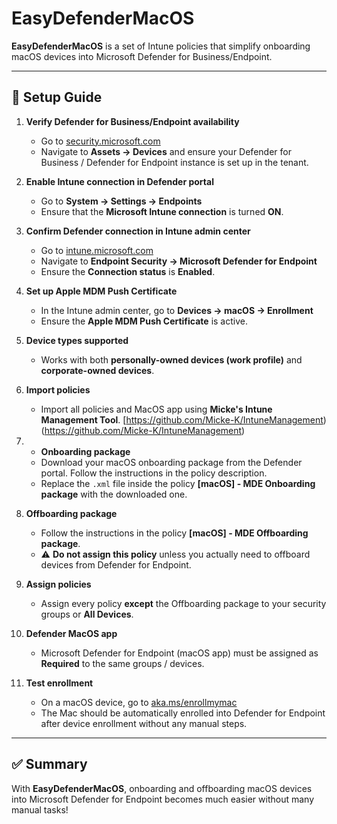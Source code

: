 # EasyDefenderMacOS

**EasyDefenderMacOS** is a set of Intune policies that simplify onboarding macOS devices into Microsoft Defender for Business/Endpoint.

---

## 🚀 Setup Guide

1. **Verify Defender for Business/Endpoint availability**
   - Go to [security.microsoft.com](https://security.microsoft.com)  
   - Navigate to **Assets → Devices** and ensure your Defender for Business / Defender for Endpoint instance is set up in the tenant.

2. **Enable Intune connection in Defender portal**
   - Go to **System → Settings → Endpoints**  
   - Ensure that the **Microsoft Intune connection** is turned **ON**.

3. **Confirm Defender connection in Intune admin center**
   - Go to [intune.microsoft.com](https://intune.microsoft.com)  
   - Navigate to **Endpoint Security → Microsoft Defender for Endpoint**  
   - Ensure the **Connection status** is **Enabled**.

4. **Set up Apple MDM Push Certificate**
   - In the Intune admin center, go to **Devices → macOS → Enrollment**  
   - Ensure the **Apple MDM Push Certificate** is active.

5. **Device types supported**
   - Works with both **personally-owned devices (work profile)** and **corporate-owned devices**.

6. **Import policies**
   - Import all policies and MacOS app using **Micke's Intune Management Tool**. [https://github.com/Micke-K/IntuneManagement)(https://github.com/Micke-K/IntuneManagement)
     
7. - **Onboarding package**
   - Download your macOS onboarding package from the Defender portal. Follow the instructions in the policy description.
   - Replace the `.xml` file inside the policy **[macOS] - MDE Onboarding package** with the downloaded one.  
   

8. **Offboarding package**
   - Follow the instructions in the policy **[macOS] - MDE Offboarding package**.  
   - ⚠️ **Do not assign this policy** unless you actually need to offboard devices from Defender for Endpoint.

9. **Assign policies**
   - Assign every policy **except** the Offboarding package to your security groups or **All Devices**.

10. **Defender MacOS app**
    - Microsoft Defender for Endpoint (macOS app) must be assigned as **Required** to the same groups / devices.

11. **Test enrollment**
    - On a macOS device, go to [aka.ms/enrollmymac](https://aka.ms/enrollmymac)  
    - The Mac should be automatically enrolled into Defender for Endpoint after device enrollment without any manual steps.

---

## ✅ Summary
With **EasyDefenderMacOS**, onboarding and offboarding macOS devices into Microsoft Defender for Endpoint becomes much easier without many manual tasks!
